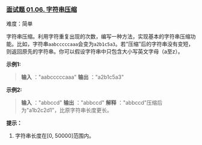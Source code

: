 ### [面试题 01.06. 字符串压缩](https://leetcode.cn/problems/compress-string-lcci/)

难度：简单

字符串压缩。利用字符重复出现的次数，编写一种方法，实现基本的字符串压缩功能。比如，字符串`aabcccccaaa`会变为`a2b1c5a3`。若“压缩”后的字符串没有变短，则返回原先的字符串。你可以假设字符串中只包含大小写英文字母（a至z）。

**示例1:**

> **输入** ："aabcccccaaa"
> **输出** ："a2b1c5a3"

**示例2:**

> **输入** ："abbccd"
> **输出** ："abbccd"
> **解释** ："abbccd"压缩后为"a1b2c2d1"，比原字符串长度更长。

**提示：**

1. 字符串长度在\[0, 50000\]范围内。

